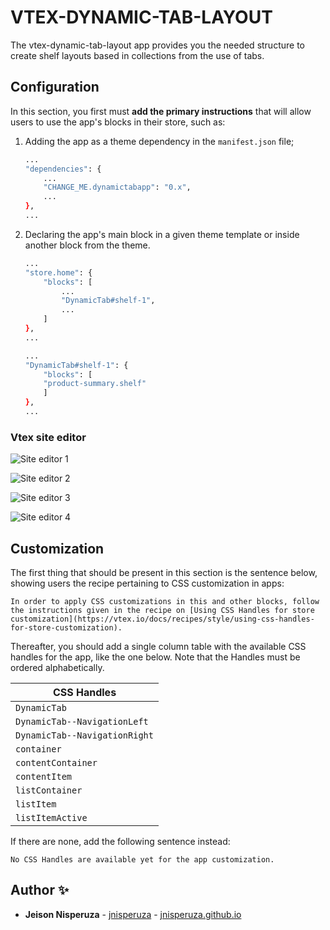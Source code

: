 # VTEX-DYNAMIC-TAB-LAYOUT

The vtex-dynamic-tab-layout app provides you the needed structure to create shelf layouts based in collections from the use of tabs.

## Configuration

In this section, you first must **add the primary instructions** that will allow users to use the app's blocks in their store, such as:

1. Adding the app as a theme dependency in the `manifest.json` file;

    ```bash
    ...
    "dependencies": {
        ...
        "CHANGE_ME.dynamictabapp": "0.x",
        ...
    },
    ...
    ```

2. Declaring the app's main block in a given theme template or inside another block from the theme.

    ```bash
    ...
    "store.home": {
        "blocks": [
            ...
            "DynamicTab#shelf-1",
            ...
        ]
    },
    ...
    ```

    ```bash
    ...
    "DynamicTab#shelf-1": {
        "blocks": [
        "product-summary.shelf"
        ]
    },
    ...
    ```

### Vtex site editor

![Site editor 1](https://cdn.statically.io/gh/jnisperuza/vtex-dynamic-tab-layout/master/docs/images/site-editor-1.png)

![Site editor 2](https://cdn.statically.io/gh/jnisperuza/vtex-dynamic-tab-layout/master/docs/images/site-editor-2.png)

![Site editor 3](https://cdn.statically.io/gh/jnisperuza/vtex-dynamic-tab-layout/master/docs/images/site-editor-3.png)

![Site editor 4](https://cdn.statically.io/gh/jnisperuza/vtex-dynamic-tab-layout/master/docs/images/site-editor-4.png)

## Customization

The first thing that should be present in this section is the sentence below, showing users the recipe pertaining to CSS customization in apps:

`In order to apply CSS customizations in this and other blocks, follow the instructions given in the recipe on [Using CSS Handles for store customization](https://vtex.io/docs/recipes/style/using-css-handles-for-store-customization).`

Thereafter, you should add a single column table with the available CSS handles for the app, like the one below. Note that the Handles must be ordered alphabetically.

| CSS Handles |
| ----------- |
| `DynamicTab` |
| `DynamicTab--NavigationLeft` |
| `DynamicTab--NavigationRight` |
| `container` |
| `contentContainer` |
| `contentItem` |
| `listContainer` |
| `listItem` |
| `listItemActive` |

If there are none, add the following sentence instead:

`No CSS Handles are available yet for the app customization.`

<!-- DOCS-IGNORE:start -->

## Author ✨

- **Jeison Nisperuza** - [jnisperuza](https://github.com/jnisperuza) - [jnisperuza.github.io](https://jnisperuza.github.io/)
